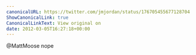 ```yaml
---
canonicalURL: https://twitter.com/jmjordan/status/176705455677128704
ShowCanonicalLink: true
CanonicalLinkText: View original on
date: 2012-03-05T16:27:18+00:00
---
```

@MattMoose nope